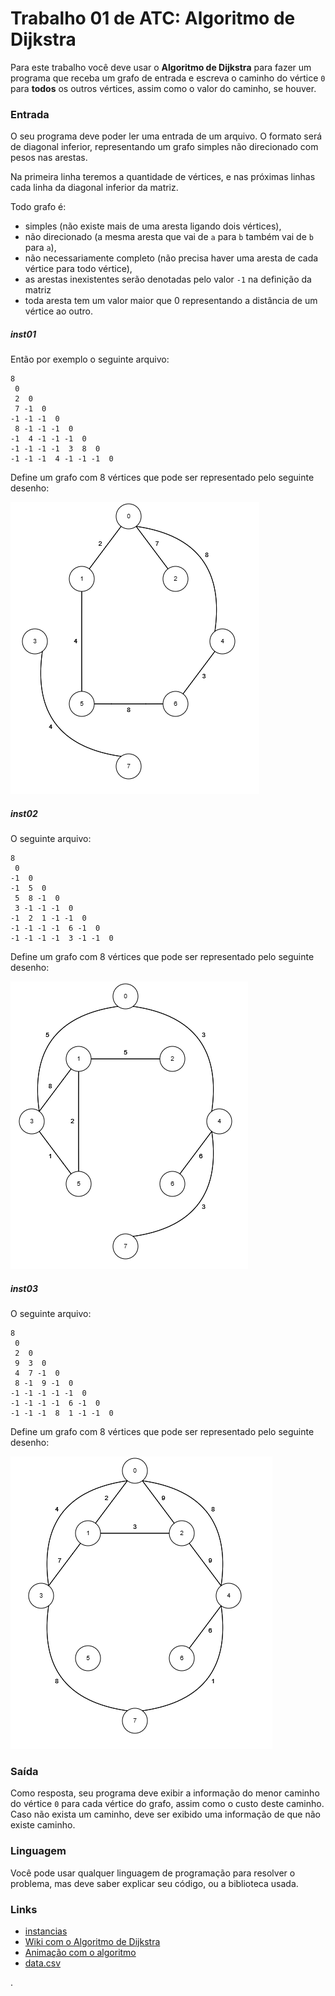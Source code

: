 # Trabalho 01 de ATC: Algoritmo de Dijkstra

Para este trabalho você deve usar o **Algoritmo de Dijkstra** para fazer um programa que receba um grafo de entrada e escreva o caminho do vértice `0` para **todos** os outros vértices, assim como o valor do caminho, se houver.

### Entrada

O seu programa deve poder ler uma entrada de um arquivo. 
O formato será de diagonal inferior, representando um grafo simples não direcionado com pesos nas arestas.

Na primeira linha teremos a quantidade de vértices, e nas próximas linhas cada linha da diagonal inferior da matriz.

Todo grafo é: 
- simples (não existe mais de uma aresta ligando dois vértices), 
- não direcionado (a mesma aresta que vai de `a` para `b` também vai de `b` para `a`), 
- não necessariamente completo (não precisa haver uma aresta de cada vértice para todo vértice), 
- as arestas inexistentes serão denotadas pelo valor `-1` na definição da matriz
- toda aresta tem um valor maior que 0 representando a distância de um vértice ao outro.

##### inst01

Então por exemplo o seguinte arquivo:

```
8
 0
 2  0
 7 -1  0
-1 -1 -1  0
 8 -1 -1 -1  0
-1  4 -1 -1 -1  0
-1 -1 -1 -1  3  8  0
-1 -1 -1  4 -1 -1 -1  0
```

Define um grafo com 8 vértices que pode ser representado pelo seguinte desenho: 

![alt text](image.png)

##### inst02

O seguinte arquivo:

```
8
 0
-1  0
-1  5  0
 5  8 -1  0
 3 -1 -1 -1  0
-1  2  1 -1 -1  0
-1 -1 -1 -1  6 -1  0
-1 -1 -1 -1  3 -1 -1  0
```

Define um grafo com 8 vértices que pode ser representado pelo seguinte desenho: 


![alt text](image-1.png)


##### inst03

O seguinte arquivo:

```
8
 0
 2  0
 9  3  0
 4  7 -1  0
 8 -1  9 -1  0
-1 -1 -1 -1 -1  0
-1 -1 -1 -1  6 -1  0
-1 -1 -1  8  1 -1 -1  0
```

Define um grafo com 8 vértices que pode ser representado pelo seguinte desenho: 

![alt text](image-2.png)



### Saída

Como resposta, seu programa deve exibir a informação do menor caminho do vértice `0` para cada vértice do grafo, assim como o custo deste caminho. 
Caso não exista um caminho, deve ser exibido uma informação de que não existe caminho.

### Linguagem

Você pode usar qualquer linguagem de programação para resolver o problema, mas deve saber explicar seu código, ou a biblioteca usada.

### Links
- [instancias](https://github.com/viniciusdenovaes/viniciusdenovaes.github.io/tree/master/aulas/unip/20252/atc_files/trabalho/01/insts)
- [Wiki com o Algoritmo de Dijkstra](https://en.wikipedia.org/wiki/Dijkstra%27s_algorithm)
- [Animação com o algoritmo](https://www.cs.usfca.edu/~galles/visualization/Dijkstra.html)
- [data.csv](https://raw.githubusercontent.com/viniciusdenovaes/Unip222CN/master/aulaORTools/trabalho/data.csv)





.




